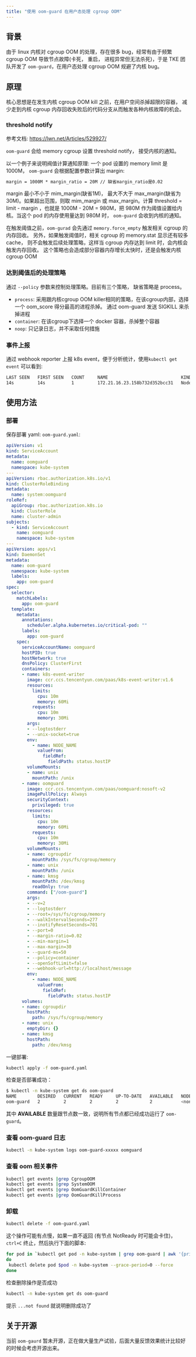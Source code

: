 ```yaml
---
title: "使用 oom-guard 在用户态处理 cgroup OOM"
---
```


## 背景

由于 linux 内核对 cgroup OOM 的处理，存在很多 bug，经常有由于频繁 cgroup OOM 导致节点故障(卡死， 重启， 进程异常但无法杀死)，于是 TKE 团队开发了 `oom-guard`，在用户态处理 cgroup OOM 规避了内核 bug。

## 原理

核心思想是在发生内核 cgroup OOM kill 之前，在用户空间杀掉超限的容器， 减少走到内核 cgroup 内存回收失败后的代码分支从而触发各种内核故障的机会。

### threshold notify

参考文档: https://lwn.net/Articles/529927/

`oom-guard` 会给 memory cgroup 设置 threshold notify， 接受内核的通知。

以一个例子来说明阀值计算通知原理: 一个 pod 设置的 memory limit 是 1000M， `oom-guard` 会根据配置参数计算出 margin:

``` txt
margin = 1000M * margin_ratio = 20M // 缺省margin_ratio是0.02
```

margin 最小不小于 mim_margin(缺省1M)， 最大不大于 max_margin(缺省为30M)。如果超出范围，则取 mim_margin 或 max_margin。计算 threshold = limit - margin ，也就是 1000M - 20M = 980M，把 980M 作为阈值设置给内核。当这个 pod 的内存使用量达到 980M 时， `oom-guard` 会收到内核的通知。

在触发阈值之前，`oom-gurad` 会先通过 `memory.force_empty` 触发相关 cgroup 的内存回收。 另外，如果触发阈值时，相关 cgroup 的 memory.stat 显示还有较多 cache， 则不会触发后续处理策略，这样当 cgroup 内存达到 limit 时，会内核会触发内存回收。 这个策略也会造成部分容器内存增长太快时，还是会触发内核 cgroup OOM

### 达到阈值后的处理策略

通过 `--policy` 参数来控制处理策略。目前有三个策略， 缺省策略是 process。

- `process`: 采用跟内核cgroup OOM killer相同的策略，在该cgroup内部，选择一个 oom_score 得分最高的进程杀掉。 通过 oom-guard 发送 SIGKILL 来杀掉进程
- `container`: 在该cgroup下选择一个 docker 容器，杀掉整个容器
- `noop`: 只记录日志，并不采取任何措施

### 事件上报

通过 webhook reporter 上报 k8s event，便于分析统计，使用`kubectl get event` 可以看到:

``` txt
LAST SEEN   FIRST SEEN   COUNT     NAME                            KIND      SUBOBJECT                  TYPE      REASON                   SOURCE                    MESSAGE
14s         14s          1         172.21.16.23.158b732d352bcc31   Node                                 Warning   OomGuardKillContainer    oom-guard, 172.21.16.23   {"hostname":"172.21.16.23","timestamp":"2019-03-13T07:12:14.561650646Z","oomcgroup":"/sys/fs/cgroup/memory/kubepods/burstable/pod3d6329e5-455f-11e9-a7e5-06925242d7ea/223d4795cc3b33e28e702f72e0497e1153c4a809de6b4363f27acc12a6781cdb","proccgroup":"/sys/fs/cgroup/memory/kubepods/burstable/pod3d6329e5-455f-11e9-a7e5-06925242d7ea/223d4795cc3b33e28e702f72e0497e1153c4a809de6b4363f27acc12a6781cdb","threshold":205520896,"usage":206483456,"killed":"16481(fakeOOM) ","stats":"cache 20480|rss 205938688|rss_huge 199229440|mapped_file 0|dirty 0|writeback 0|pgpgin 1842|pgpgout 104|pgfault 2059|pgmajfault 0|inactive_anon 8192|active_anon 203816960|inactive_file 0|active_file 0|unevictable 0|hierarchical_memory_limit 209715200|total_cache 20480|total_rss 205938688|total_rss_huge 199229440|total_mapped_file 0|total_dirty 0|total_writeback 0|total_pgpgin 1842|total_pgpgout 104|total_pgfault 2059|total_pgmajfault 0|total_inactive_anon 8192|total_active_anon 203816960|total_inactive_file 0|total_active_file 0|total_unevictable 0|","policy":"Container"}
```

## 使用方法

### 部署

保存部署 yaml: `oom-guard.yaml`:

``` yaml
apiVersion: v1
kind: ServiceAccount
metadata:
  name: oomguard
  namespace: kube-system
---
apiVersion: rbac.authorization.k8s.io/v1
kind: ClusterRoleBinding
metadata:
  name: system:oomguard
roleRef:
  apiGroup: rbac.authorization.k8s.io
  kind: ClusterRole
  name: cluster-admin
subjects:
  - kind: ServiceAccount
    name: oomguard
    namespace: kube-system
---
apiVersion: apps/v1
kind: DaemonSet
metadata:
  name: oom-guard
  namespace: kube-system
  labels:
    app: oom-guard
spec:
  selector:
    matchLabels:
      app: oom-guard
  template:
    metadata:
      annotations:
        scheduler.alpha.kubernetes.io/critical-pod: ""
      labels:
        app: oom-guard
    spec:
      serviceAccountName: oomguard
      hostPID: true
      hostNetwork: true
      dnsPolicy: ClusterFirst
      containers:
      - name: k8s-event-writer
        image: ccr.ccs.tencentyun.com/paas/k8s-event-writer:v1.6
        resources:
          limits:
            cpu: 10m
            memory: 60Mi
          requests:
            cpu: 10m
            memory: 30Mi
        args:
        - --logtostderr
        - --unix-socket=true
        env:
          - name: NODE_NAME
            valueFrom:
              fieldRef:
                fieldPath: status.hostIP
        volumeMounts:
        - name: unix
          mountPath: /unix
      - name: oomguard
        image: ccr.ccs.tencentyun.com/paas/oomguard:nosoft-v2
        imagePullPolicy: Always
        securityContext:
          privileged: true
        resources:
          limits:
            cpu: 10m
            memory: 60Mi
          requests:
            cpu: 10m
            memory: 30Mi
        volumeMounts:
        - name: cgroupdir
          mountPath: /sys/fs/cgroup/memory
        - name: unix
          mountPath: /unix
        - name: kmsg
          mountPath: /dev/kmsg
          readOnly: true
        command: ["/oom-guard"]
        args: 
        - --v=2
        - --logtostderr
        - --root=/sys/fs/cgroup/memory
        - --walkIntervalSeconds=277
        - --inotifyResetSeconds=701
        - --port=0
        - --margin-ratio=0.02
        - --min-margin=1
        - --max-margin=30
        - --guard-ms=50
        - --policy=container
        - --openSoftLimit=false
        - --webhook-url=http://localhost/message
        env:
          - name: NODE_NAME
            valueFrom:
              fieldRef:
                fieldPath: status.hostIP
      volumes:
      - name: cgroupdir
        hostPath:
          path: /sys/fs/cgroup/memory
      - name: unix
        emptyDir: {}
      - name: kmsg
        hostPath:
          path: /dev/kmsg
```

一键部署:

``` bash
kubectl apply -f oom-guard.yaml
```

检查是否部署成功：

``` bash
$ kubectl -n kube-system get ds oom-guard
NAME        DESIRED   CURRENT   READY     UP-TO-DATE   AVAILABLE   NODE SELECTOR   AGE
oom-guard   2         2         2         2            2           <none>          6m
```

其中 **AVAILABLE** 数量跟节点数一致，说明所有节点都已经成功运行了 `oom-guard`。

### 查看 oom-guard 日志

``` bash
kubectl -n kube-system logs oom-guard-xxxxx oomguard
```

### 查看 oom 相关事件

``` bash
kubectl get events |grep CgroupOOM
kubectl get events |grep SystemOOM
kubectl get events |grep OomGuardKillContainer
kubectl get events |grep OomGuardKillProcess
```

### 卸载

``` bash
kubectl delete -f oom-guard.yaml
```

这个操作可能有点慢，如果一直不返回 (有节点 NotReady 时可能会卡住)，`ctrl+C` 终止，然后执行下面的脚本:

``` bash
for pod in `kubectl get pod -n kube-system | grep oom-guard | awk '{print $1}'`
do
 kubectl delete pod $pod -n kube-system --grace-period=0 --force
done
```

检查删除操作是否成功

``` bash
kubectl -n kube-system get ds oom-guard
```

提示 `...not found` 就说明删除成功了

## 关于开源

当前 `oom-gaurd` 暂未开源，正在做大量生产试验，后面大量反馈效果统计比较好的时候会考虑开源出来。